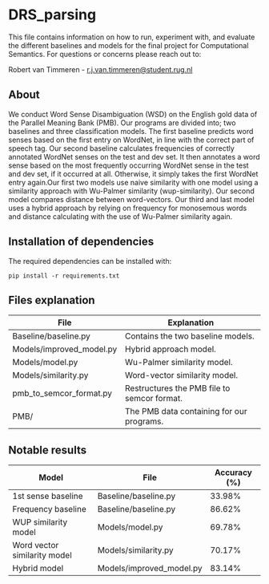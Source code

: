 # DRS_parsing
This file contains information on how to run, experiment with, and evaluate the different baselines and models for the final project for Computational Semantics. For questions or concerns please reach out to:

Robert van Timmeren - r.j.van.timmeren@student.rug.nl

<h2>About</h2>
We conduct Word Sense Disambiguation (WSD) on the English gold data of the Parallel Meaning Bank (PMB). Our programs are divided into; two baselines and three classification models.
The first baseline predicts word senses based on the first entry on WordNet, in line with the correct part of speech tag. 
Our second baseline calculates frequencies of correctly annotated WordNet senses on the test and dev set. It then annotates a word sense based on the most frequently occurring WordNet sense in the test and dev set, if it occurred at all. Otherwise, it simply takes the first WordNet entry again.Our first two models use naive similarity with one model using a similarity approach with Wu-Palmer similarity (wup-similarity). Our second model compares distance between word-vectors.
Our third and last model uses a hybrid approach by relying on frequency for monosemous words and distance calculating with the use of Wu-Palmer similarity again.

<h2>Installation of dependencies</h2>
The required dependencies can be installed with:

```
pip install -r requirements.txt
```

<h2>Files explanation</h2>

File  | Explanation
------------- | -------------
Baseline/baseline.py  | Contains the two baseline models.
Models/improved_model.py  | Hybrid approach model.
Models/model.py  |  Wu-Palmer similarity model.
Models/similarity.py  |  Word-vector similarity model.
pmb_to_semcor_format.py  |  Restructures the PMB file to semcor format.
PMB/  |  The PMB data containing for our programs.


<h2>Notable results</h2>

Model  | File  |  Accuracy (%)
------------- | ------------- | -------------
1st sense baseline  |  Baseline/baseline.py  |  33.98%
Frequency baseline  |  Baseline/baseline.py  |  86.62%
WUP similarity model  |  Models/model.py  |  69.78%
Word vector similarity model  |  Models/similarity.py  |  70.17%
Hybrid model  |  Models/improved_model.py  |  83.14%
